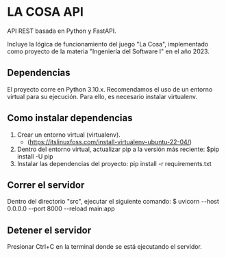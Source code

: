 # LA COSA API

API REST basada en Python y FastAPI.

Incluye la lógica de funcionamiento del juego "La Cosa", implementado como proyecto de la materia "Ingeniería del Software I" en el año 2023.

## Dependencias
El proyecto corre en Python 3.10.x. Recomendamos el uso de un entorno virtual para su ejecución. Para ello, es necesario instalar virtualenv.

## Como instalar dependencias
1. Crear un entorno virtual (virtualenv).
   - (https://itslinuxfoss.com/install-virtualenv-ubuntu-22-04/)
2. Dentro del entorno virtual, actualizar pip a la versión más reciente: $pip install -U pip
3. Instalar las dependencias del proyecto: pip install -r requirements.txt

## Correr el servidor
Dentro del directorio "src", ejecutar el siguiente comando:
 $ uvicorn --host 0.0.0.0 --port 8000 --reload main:app

## Detener el servidor
Presionar Ctrl+C en la terminal donde se está ejecutando el servidor.